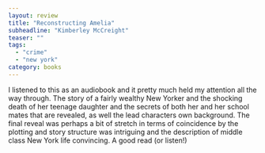 ```yaml
---
layout: review
title: "Reconstructing Amelia"
subheadline: "Kimberley McCreight"
teaser: ""
tags:
  - "crime"
  - "new york"
category: books
---
```


I listened to this as an audiobook and it pretty much held my attention all the way through. The story of a
fairly wealthy New Yorker and the shocking death of her teenage daughter and the secrets of both her
and her school mates that are revealed, as well the lead characters own background. The final reveal
was perhaps a bit of stretch in terms of coincidence by the plotting and story structure was intriguing
and the description of middle class New York life convincing. A good read (or listen!)
